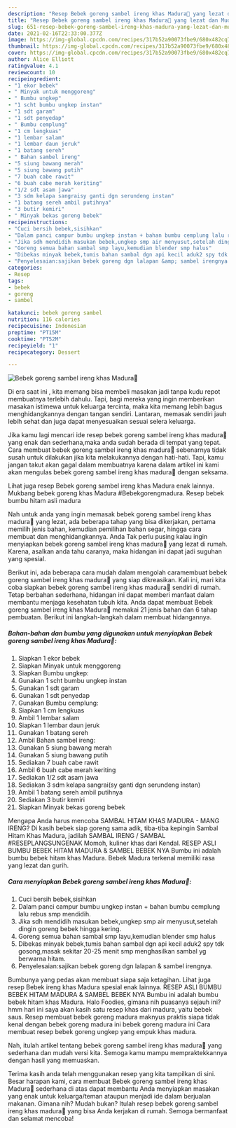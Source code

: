 ```yaml
---
description: "Resep Bebek goreng sambel ireng khas Madura🦆 yang lezat dan Mudah Dibuat"
title: "Resep Bebek goreng sambel ireng khas Madura🦆 yang lezat dan Mudah Dibuat"
slug: 651-resep-bebek-goreng-sambel-ireng-khas-madura-yang-lezat-dan-mudah-dibuat
date: 2021-02-16T22:33:00.377Z
image: https://img-global.cpcdn.com/recipes/317b52a90073fbe9/680x482cq70/bebek-goreng-sambel-ireng-khas-madura🦆-foto-resep-utama.jpg
thumbnail: https://img-global.cpcdn.com/recipes/317b52a90073fbe9/680x482cq70/bebek-goreng-sambel-ireng-khas-madura🦆-foto-resep-utama.jpg
cover: https://img-global.cpcdn.com/recipes/317b52a90073fbe9/680x482cq70/bebek-goreng-sambel-ireng-khas-madura🦆-foto-resep-utama.jpg
author: Alice Elliott
ratingvalue: 4.1
reviewcount: 10
recipeingredient:
- "1 ekor bebek"
- " Minyak untuk menggoreng"
- " Bumbu ungkep"
- "1 scht bumbu ungkep instan"
- "1 sdt garam"
- "1 sdt penyedap"
- " Bumbu cemplung"
- "1 cm lengkuas"
- "1 lembar salam"
- "1 lembar daun jeruk"
- "1 batang sereh"
- " Bahan sambel ireng"
- "5 siung bawang merah"
- "5 siung bawang putih"
- "7 buah cabe rawit"
- "6 buah cabe merah keriting"
- "1/2 sdt asam jawa"
- "3 sdm kelapa sangraisy ganti dgn serundeng instan"
- "1 batang sereh ambil putihnya"
- "3 butir kemiri"
- " Minyak bekas goreng bebek"
recipeinstructions:
- "Cuci bersih bebek,sisihkan"
- "Dalam panci campur bumbu ungkep instan + bahan bumbu cemplung lalu rebus smp mendidih."
- "Jika sdh mendidih masukan bebek,ungkep smp air menyusut,setelah dingin goreng bebek hingga kering."
- "Goreng semua bahan sambal smp layu,kemudian blender smp halus"
- "Dibekas minyak bebek,tumis bahan sambal dgn api kecil aduk2 spy tdk gosong,masak sekitar 20-25 menit smp menghasilkan sambal yg berwarna hitam."
- "Penyelesaian:sajikan bebek goreng dgn lalapan &amp; sambel irengnya."
categories:
- Resep
tags:
- bebek
- goreng
- sambel

katakunci: bebek goreng sambel 
nutrition: 116 calories
recipecuisine: Indonesian
preptime: "PT15M"
cooktime: "PT52M"
recipeyield: "1"
recipecategory: Dessert

---
```



![Bebek goreng sambel ireng khas Madura🦆](https://img-global.cpcdn.com/recipes/317b52a90073fbe9/680x482cq70/bebek-goreng-sambel-ireng-khas-madura🦆-foto-resep-utama.jpg)

Di era  saat ini , kita memang bisa membeli masakan jadi tanpa kudu repot membuatnya terlebih dahulu. Tapi, bagi mereka yang ingin memberikan masakan istimewa untuk keluarga tercinta, maka kita memang lebih bagus menghidangkannya dengan tangan sendiri. Lantaran, memasak sendiri jauh lebih sehat dan juga dapat menyesuaikan sesuai selera keluarga.

Jika kamu lagi mencari ide resep bebek goreng sambel ireng khas madura🦆 yang enak dan sederhana,maka anda sudah berada di tempat yang tepat. Cara membuat bebek goreng sambel ireng khas madura🦆  sebenarnya tidak susah untuk dilakukan jika kita melakukannya dengan hati-hati. Tapi, kamu jangan takut akan gagal dalam membuatnya 
karena dalam artikel ini kami akan mengulas bebek goreng sambel ireng khas madura🦆 dengan seksama.  

Lihat juga resep Bebek goreng sambel ireng khas Madura enak lainnya. Mukbang bebek goreng khas Madura #Bebekgorengmadura. Resep bebek bumbu hitam asli madura

Nah untuk anda yang ingin memasak bebek goreng sambel ireng khas madura🦆 yang lezat, ada beberapa tahap yang bisa dikerjakan, pertama memilih jenis bahan, kemudian pemilihan bahan segar, hingga cara membuat dan menghidangkannya. Anda Tak perlu pusing kalau ingin menyiapkan bebek goreng sambel ireng khas madura🦆 yang lezat di rumah. Karena, asalkan anda  tahu caranya, maka hidangan ini dapat jadi suguhan yang spesial.

Berikut ini, ada beberapa cara mudah dalam mengolah caramembuat bebek goreng sambel ireng khas madura🦆 yang siap dikreasikan. Kali ini, mari kita coba siapkan bebek goreng sambel ireng khas madura🦆 sendiri di rumah. Tetap berbahan sederhana, hidangan ini dapat memberi manfaat dalam membantu menjaga kesehatan tubuh kita. Anda dapat membuat Bebek goreng sambel ireng khas Madura🦆 memakai 21 jenis bahan dan 6 tahap pembuatan. Berikut ini langkah-langkah dalam membuat hidangannya.

<!--inarticleads1-->

##### Bahan-bahan dan bumbu yang digunakan untuk menyiapkan Bebek goreng sambel ireng khas Madura🦆:

1. Siapkan 1 ekor bebek
1. Siapkan  Minyak untuk menggoreng
1. Siapkan  Bumbu ungkep:
1. Gunakan 1 scht bumbu ungkep instan
1. Gunakan 1 sdt garam
1. Gunakan 1 sdt penyedap
1. Gunakan  Bumbu cemplung:
1. Siapkan 1 cm lengkuas
1. Ambil 1 lembar salam
1. Siapkan 1 lembar daun jeruk
1. Gunakan 1 batang sereh
1. Ambil  Bahan sambel ireng:
1. Gunakan 5 siung bawang merah
1. Gunakan 5 siung bawang putih
1. Sediakan 7 buah cabe rawit
1. Ambil 6 buah cabe merah keriting
1. Sediakan 1/2 sdt asam jawa
1. Sediakan 3 sdm kelapa sangrai(sy ganti dgn serundeng instan)
1. Ambil 1 batang sereh ambil putihnya
1. Sediakan 3 butir kemiri
1. Siapkan  Minyak bekas goreng bebek


Mengapa Anda harus mencoba SAMBAL HITAM KHAS MADURA - MANG IRENG? Di kasih bebek siap goreng sama adik, tiba-tiba kepingin Sambal Hitam Khas Madura, jadilah SAMBAL IRENG / SAMBAL #RESEPLANGSUNGENAK Momoh, kuliner khas dari Kendal. RESEP ASLI BUMBU BEBEK HITAM MADURA &amp; SAMBEL BEBEK NYA Bumbu ini adalah bumbu bebek hitam khas Madura. Bebek Madura terkenal memiliki rasa yang lezat dan gurih. 

<!--inarticleads2-->

##### Cara menyiapkan Bebek goreng sambel ireng khas Madura🦆:

1. Cuci bersih bebek,sisihkan
1. Dalam panci campur bumbu ungkep instan + bahan bumbu cemplung lalu rebus smp mendidih.
1. Jika sdh mendidih masukan bebek,ungkep smp air menyusut,setelah dingin goreng bebek hingga kering.
1. Goreng semua bahan sambal smp layu,kemudian blender smp halus
1. Dibekas minyak bebek,tumis bahan sambal dgn api kecil aduk2 spy tdk gosong,masak sekitar 20-25 menit smp menghasilkan sambal yg berwarna hitam.
1. Penyelesaian:sajikan bebek goreng dgn lalapan &amp; sambel irengnya.


Bumbunya yang pedas akan membuat siapa saja ketagihan. Lihat juga resep Bebek ireng khas Madura spesial enak lainnya. RESEP ASLI BUMBU BEBEK HITAM MADURA &amp; SAMBEL BEBEK NYA Bumbu ini adalah bumbu bebek hitam khas Madura. Halo Foodies, gimana nih puasanya sejauh ini? hmm hari ini saya akan kasih satu resep khas dari madura, yaitu bebek saus. Resep membuat bebek goreng madura maknyus praktis siapa tidak kenal dengan bebek goreng madura ini bebek goreng madura ini Cara membuat resep bebek goreng ungkep yang empuk khas madura. 

Nah, itulah artikel tentang  bebek goreng sambel ireng khas madura🦆  yang sederhana dan mudah versi kita. Semoga kamu mampu mempraktekkannya dengan hasil yang memuaskan. 

Terima kasih anda telah menggunakan resep yang kita tampilkan di sini. Besar harapan kami, cara membuat  Bebek goreng sambel ireng khas Madura🦆 sederhana di atas dapat membantu Anda menyiapkan masakan yang enak untuk keluarga/teman ataupun menjadi ide dalam berjualan makanan. Gimana nih? Mudah bukan? Itulah resep bebek goreng sambel ireng khas madura🦆 yang bisa Anda kerjakan di rumah. Semoga bermanfaat dan selamat mencoba!

